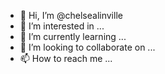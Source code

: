 - 👋 Hi, I’m @chelsealinville
- 👀 I’m interested in ...
- 🌱 I’m currently learning ...
- 💞️ I’m looking to collaborate on ...
- 📫 How to reach me ...

<!---
chelsealinville/chelsealinville is a ✨ special ✨ repository because its `README.md` (this file) appears on your GitHub profile.
You can click the Preview link to take a look at your changes.
--->
